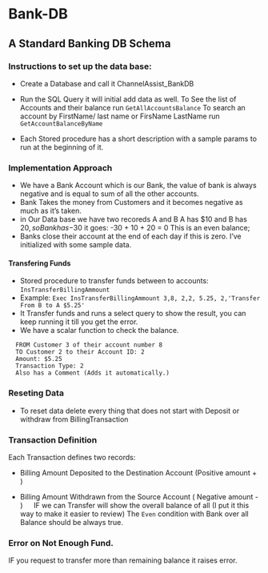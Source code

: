 # Bank-DB

## A Standard Banking DB Schema
### Instructions to set up the data base:
 - Create a Database and call it ChannelAssist_BankDB
 - Run the SQL Query it will initial add data as well.
To See the list of Accounts and their balance run `GetAllAccountsBalance`
To search an account by FirstName/ last name or FirsName LastName run `GetAccountBalanceByName`

 - Each Stored procedure has a short description with a sample params to run at the beginning of it. 

### Implementation Approach

 - We have a Bank Account which is our Bank,  the value of bank is always negative and is equal to sum of all the other accounts. 
 - Bank Takes the money from Customers and it becomes negative as much as it’s taken. 
 - in Our Data base we have two recoreds A and B A has $10 and B has $20, so Bank has -$30 it goes:  -30 + 10 + 20 = 0   This is an even balance; 
 - Banks close their account at the end of each day if this is zero. I’ve initialized with some sample data.  

#### Transfering Funds 

 - Stored procedure to transfer funds between to accounts: `InsTransferBillingAmmount`
 - Example: `Exec InsTransferBillingAmmount 3,8, 2,2, 5.25, 2,'Transfer From B to A $5.25'`
 - It Transfer funds and runs a select query to show the result, you can keep running it till you get the error. 
 - We have a scalar function to check the balance.
 ```
   FROM Customer 3 of their account number 8
   TO Customer 2 to their Account ID: 2 
   Amount: $5.25
   Transaction Type: 2 
   Also has a Comment (Adds it automatically.) 
```
### Reseting Data
 - To reset data delete every thing that does not start with Deposit or withdraw from BillingTransaction

### Transaction Definition
Each Transaction defines two records: 
+ Billing Amount Deposited to the Destination Account (Positive amount + ) 
- Billing Amount Withdrawn from the Source Account ( Negative amount - ) 
 
IF we can Transfer will show the overall balance of all (I put it this way to make it easier to review) 
The `Even` condition with Bank over all Balance should be always true.
	
### Error on Not Enough Fund. 
IF you request to transfer more than remaining balance it raises error. 
 


